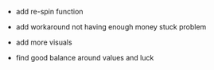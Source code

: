 - add re-spin function

- add workaround not having enough money stuck problem

- add more visuals

- find good balance around values and luck
